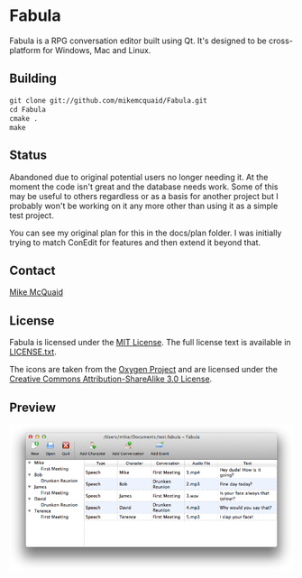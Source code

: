 # Fabula
Fabula is a RPG conversation editor built using Qt.
It's designed to be cross-platform for Windows, Mac and Linux.

## Building
```
git clone git://github.com/mikemcquaid/Fabula.git
cd Fabula
cmake .
make
```

## Status
Abandoned due to original potential users no longer needing it.
At the moment the code isn't great and the database needs work.
Some of this may be useful to others regardless or as a basis for
another project but I probably won't be working on it any more other
than using it as a simple test project.

You can see my original plan for this in the docs/plan folder.
I was initially trying to match ConEdit for features and then
extend it beyond that.

## Contact
[Mike McQuaid](mailto:mike@mikemcquaid.com)

## License
Fabula is licensed under the [MIT License](http://en.wikipedia.org/wiki/MIT_License).
The full license text is available in [LICENSE.txt](https://github.com/mikemcquaid/Fabula/blob/master/LICENSE.txt).

The icons are taken from the [Oxygen Project](http://www.oxygen-icons.org/) and are licensed under the [Creative Commons Attribution-ShareAlike 3.0 License](http://creativecommons.org/licenses/by-sa/3.0/).

## Preview
![Fabula Preview](https://github.com/mikemcquaid/Fabula/raw/master/screenshot.png)
